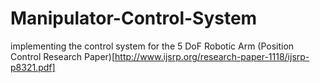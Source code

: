 # Manipulator-Control-System
implementing the control system for the 5 DoF Robotic Arm
(Position Control Research Paper)[http://www.ijsrp.org/research-paper-1118/ijsrp-p8321.pdf]
